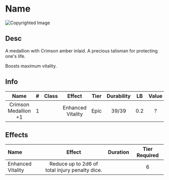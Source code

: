 # Name

![Copyrighted Image](CrimsonMedallion+1.png)

## Desc

A medallion with Crimson amber inlaid. A precious talisman for protecting one's life.

Boosts maximum vitality.

## Info

| Name | # | Class | Effect | Tier | Durability | LB | Value |
| :--: | :-: | :---: | :----: | :--: | :--------: | :-: | :---: |
| Crimson Medallion +1 | 1 |  | Enhanced Vitality | Epic | 39/39 | 0.2 | ? |

## Effects

| Name | Effect | Duration | Tier Required |
| :--- | :----: | :------: | :-----------: |
| Enhanced Vitality | Reduce up to 2d6 of total injury penalty dice. |  | 6 |
